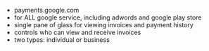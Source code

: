 - payments.google.com
- for ALL google service, including adwords and google play store
- single pane of glass for viewing invoices and payment history
- controls who can view and receive invoices
- two types: individual or business